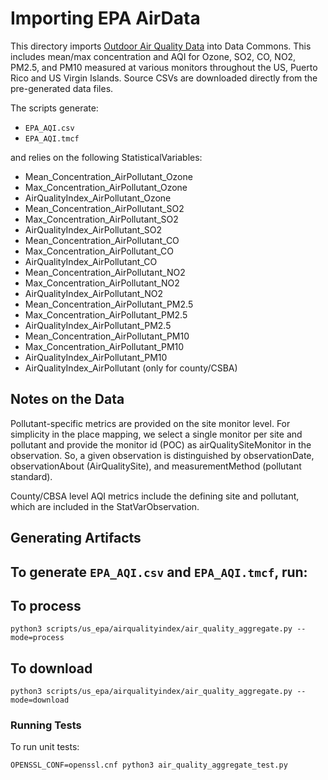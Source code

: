 # Importing EPA AirData
This directory imports [Outdoor Air Quality Data](https://aqs.epa.gov/aqsweb/airdata/download_files.html) into Data Commons. This includes mean/max concentration and AQI for Ozone, SO2, CO, NO2, PM2.5, and PM10 measured at various monitors throughout the  US, Puerto Rico and US Virgin Islands. Source CSVs are downloaded directly from the pre-generated data files.

The scripts generate:
- `EPA_AQI.csv`
- `EPA_AQI.tmcf`

and relies on the following StatisticalVariables:
- Mean_Concentration_AirPollutant_Ozone
- Max_Concentration_AirPollutant_Ozone
- AirQualityIndex_AirPollutant_Ozone
- Mean_Concentration_AirPollutant_SO2
- Max_Concentration_AirPollutant_SO2
- AirQualityIndex_AirPollutant_SO2
- Mean_Concentration_AirPollutant_CO
- Max_Concentration_AirPollutant_CO
- AirQualityIndex_AirPollutant_CO
- Mean_Concentration_AirPollutant_NO2
- Max_Concentration_AirPollutant_NO2
- AirQualityIndex_AirPollutant_NO2
- Mean_Concentration_AirPollutant_PM2.5
- Max_Concentration_AirPollutant_PM2.5
- AirQualityIndex_AirPollutant_PM2.5
- Mean_Concentration_AirPollutant_PM10
- Max_Concentration_AirPollutant_PM10
- AirQualityIndex_AirPollutant_PM10
- AirQualityIndex_AirPollutant (only for county/CSBA)

## Notes on the Data
Pollutant-specific metrics are provided on the site monitor level. For simplicity in the place mapping, we select a single monitor per site and pollutant and provide the monitor id (POC) as airQualitySiteMonitor in the observation. So, a given observation is distinguished by observationDate, observationAbout (AirQualitySite), and measurementMethod (pollutant standard).

County/CBSA level AQI metrics include the defining site and pollutant, which are included in the StatVarObservation.

## Generating Artifacts

## To generate `EPA_AQI.csv` and `EPA_AQI.tmcf`, run:
## To process
    python3 scripts/us_epa/airqualityindex/air_quality_aggregate.py --mode=process
## To download
    python3 scripts/us_epa/airqualityindex/air_quality_aggregate.py --mode=download


### Running Tests
To run unit tests:
```
OPENSSL_CONF=openssl.cnf python3 air_quality_aggregate_test.py

```
